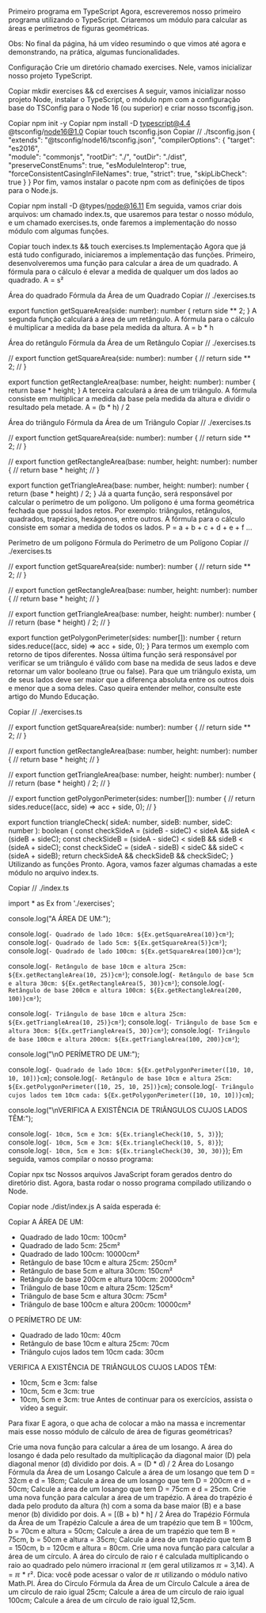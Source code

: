 Primeiro programa em TypeScript
Agora, escreveremos nosso primeiro programa utilizando o TypeScript. Criaremos um módulo para calcular as áreas e perímetros de figuras geométricas.

Obs: No final da página, há um vídeo resumindo o que vimos até agora e demonstrando, na prática, algumas funcionalidades.

Configuração
Crie um diretório chamado exercises. Nele, vamos inicializar nosso projeto TypeScript.

Copiar
mkdir exercises && cd exercises
A seguir, vamos inicializar nosso projeto Node, instalar o TypeScript, o módulo npm com a configuração base do TSConfig para o Node 16 (ou superior) e criar nosso tsconfig.json.

Copiar
npm init -y
Copiar
npm install -D typescript@4.4 @tsconfig/node16@1.0
Copiar
touch tsconfig.json
Copiar
// ./tsconfig.json
{
  "extends": "@tsconfig/node16/tsconfig.json",
  "compilerOptions": {
    "target": "es2016",                                 
    "module": "commonjs",
    "rootDir": "./",
    "outDir": "./dist",
    "preserveConstEnums": true,
    "esModuleInterop": true,
    "forceConsistentCasingInFileNames": true,
    "strict": true,
    "skipLibCheck": true
  }
}
Por fim, vamos instalar o pacote npm com as definições de tipos para o Node.js.

Copiar
npm install -D @types/node@16.11
Em seguida, vamos criar dois arquivos: um chamado index.ts, que usaremos para testar o nosso módulo, e um chamado exercises.ts, onde faremos a implementação do nosso módulo com algumas funções.

Copiar
touch index.ts && touch exercises.ts
Implementação
Agora que já está tudo configurado, iniciaremos a implementação das funções. Primeiro, desenvolveremos uma função para calcular a área de um quadrado. A fórmula para o cálculo é elevar a medida de qualquer um dos lados ao quadrado. A = s²

Área do quadrado
Fórmula da Área de um Quadrado
Copiar
// ./exercises.ts

export function getSquareArea(side: number): number {
  return side ** 2;
}
A segunda função calculará a área de um retângulo. A fórmula para o cálculo é multiplicar a medida da base pela medida da altura. A = b * h

Área do retângulo
Fórmula da Área de um Retângulo
Copiar
// ./exercises.ts

// export function getSquareArea(side: number): number {
//   return side ** 2;
// }

export function getRectangleArea(base: number, height: number): number {
  return base * height;
}
A terceira calculará a área de um triângulo. A fórmula consiste em multiplicar a medida da base pela medida da altura e dividir o resultado pela metade. A = (b * h) / 2

Área do triângulo
Fórmula da Área de um Triângulo
Copiar
// ./exercises.ts

// export function getSquareArea(side: number): number {
//   return side ** 2;
// }

// export function getRectangleArea(base: number, height: number): number {
//   return base * height;
// }

export function getTriangleArea(base: number, height: number): number {
  return (base * height) / 2;
}
Já a quarta função, será responsável por calcular o perímetro de um polígono. Um polígono é uma forma geométrica fechada que possui lados retos. Por exemplo: triângulos, retângulos, quadrados, trapézios, hexágonos, entre outros. A fórmula para o cálculo consiste em somar a medida de todos os lados. P = a + b + c + d + e + f ...

Perímetro de um polígono
Fórmula do Perímetro de um Polígono
Copiar
// ./exercises.ts

// export function getSquareArea(side: number): number {
//   return side ** 2;
// }

// export function getRectangleArea(base: number, height: number): number {
//   return base * height;
// }

// export function getTriangleArea(base: number, height: number): number {
//   return (base * height) / 2;
// }

export function getPolygonPerimeter(sides: number[]): number {
  return sides.reduce((acc, side) => acc + side, 0);
}
Para termos um exemplo com retorno de tipos diferentes. Nossa última função será responsável por verificar se um triângulo é válido com base na medida de seus lados e deve retornar um valor booleano (true ou false). Para que um triângulo exista, um de seus lados deve ser maior que a diferença absoluta entre os outros dois e menor que a soma deles. Caso queira entender melhor, consulte este artigo do Mundo Educação.

Copiar
// ./exercises.ts

// export function getSquareArea(side: number): number {
//   return side ** 2;
// }

// export function getRectangleArea(base: number, height: number): number {
//   return base * height;
// }

// export function getTriangleArea(base: number, height: number): number {
//   return (base * height) / 2;
// }

// export function getPolygonPerimeter(sides: number[]): number {
//   return sides.reduce((acc, side) => acc + side, 0);
// }

export function triangleCheck(
  sideA: number,
  sideB: number,
  sideC: number
): boolean {
  const checkSideA = (sideB - sideC) < sideA && sideA < (sideB + sideC);
  const checkSideB = (sideA - sideC) < sideB && sideB < (sideA + sideC);
  const checkSideC = (sideA - sideB) < sideC && sideC < (sideA + sideB);
  return checkSideA && checkSideB && checkSideC;
}
Utilizando as funções
Pronto. Agora, vamos fazer algumas chamadas a este módulo no arquivo index.ts.

Copiar
// ./index.ts

import * as Ex from './exercises';

console.log("A ÁREA DE UM:");

console.log(`- Quadrado de lado 10cm: ${Ex.getSquareArea(10)}cm²`);
console.log(`- Quadrado de lado 5cm: ${Ex.getSquareArea(5)}cm²`);
console.log(`- Quadrado de lado 100cm: ${Ex.getSquareArea(100)}cm²`);

console.log(`- Retângulo de base 10cm e altura 25cm: ${Ex.getRectangleArea(10, 25)}cm²`);
console.log(`- Retângulo de base 5cm e altura 30cm: ${Ex.getRectangleArea(5, 30)}cm²`);
console.log(`- Retângulo de base 200cm e altura 100cm: ${Ex.getRectangleArea(200, 100)}cm²`);

console.log(`- Triângulo de base 10cm e altura 25cm: ${Ex.getTriangleArea(10, 25)}cm²`);
console.log(`- Triângulo de base 5cm e altura 30cm: ${Ex.getTriangleArea(5, 30)}cm²`);
console.log(`- Triângulo de base 100cm e altura 200cm: ${Ex.getTriangleArea(100, 200)}cm²`);

console.log("\nO PERÍMETRO DE UM:");

console.log(`- Quadrado de lado 10cm: ${Ex.getPolygonPerimeter([10, 10, 10, 10])}cm`);
console.log(`- Retângulo de base 10cm e altura 25cm: ${Ex.getPolygonPerimeter([10, 25, 10, 25])}cm`);
console.log(`- Triângulo cujos lados tem 10cm cada: ${Ex.getPolygonPerimeter([10, 10, 10])}cm`);

console.log("\nVERIFICA A EXISTÊNCIA DE TRIÂNGULOS CUJOS LADOS TÊM:");

console.log(`- 10cm, 5cm e 3cm: ${Ex.triangleCheck(10, 5, 3)}`);
console.log(`- 10cm, 5cm e 3cm: ${Ex.triangleCheck(10, 5, 8)}`);
console.log(`- 10cm, 5cm e 3cm: ${Ex.triangleCheck(30, 30, 30)}`);
Em seguida, vamos compilar o nosso programa:

Copiar
npx tsc
Nossos arquivos JavaScript foram gerados dentro do diretório dist. Agora, basta rodar o nosso programa compilado utilizando o Node.

Copiar
node ./dist/index.js
A saída esperada é:

Copiar
A ÁREA DE UM:
- Quadrado de lado 10cm: 100cm²
- Quadrado de lado 5cm: 25cm²
- Quadrado de lado 100cm: 10000cm²
- Retângulo de base 10cm e altura 25cm: 250cm² 
- Retângulo de base 5cm e altura 30cm: 150cm²
- Retângulo de base 200cm e altura 100cm: 20000cm² 
- Triângulo de base 10cm e altura 25cm: 125cm²
- Triângulo de base 5cm e altura 30cm: 75cm²
- Triângulo de base 100cm e altura 200cm: 10000cm²

O PERÍMETRO DE UM:
- Quadrado de lado 10cm: 40cm
- Retângulo de base 10cm e altura 25cm: 70cm
- Triângulo cujos lados tem 10cm cada: 30cm 

VERIFICA A EXISTÊNCIA DE TRIÂNGULOS CUJOS LADOS TÊM:
- 10cm, 5cm e 3cm: false
- 10cm, 5cm e 3cm: true 
- 10cm, 5cm e 3cm: true 
Antes de continuar para os exercícios, assista o vídeo a seguir.


Para fixar
E agora, o que acha de colocar a mão na massa e incrementar mais esse nosso módulo de cálculo de área de figuras geométricas?

Crie uma nova função para calcular a área de um losango. A área do losango é dada pelo resultado da multiplicação da diagonal maior (D) pela diagonal menor (d) dividido por dois. A = (D * d) / 2
Área do Losango
Fórmula da Área de um Losango
Calcule a área de um losango que tem D = 32cm e d = 18cm;
Calcule a área de um losango que tem D = 200cm e d = 50cm;
Calcule a área de um losango que tem D = 75cm e d = 25cm.
Crie uma nova função para calcular a área de um trapézio. A área do trapézio é dada pelo produto da altura (h) com a soma da base maior (B) e a base menor (b) dividido por dois. A = [(B + b) * h] / 2
Área do Trapézio
Fórmula da Área de um Trapézio
Calcule a área de um trapézio que tem B = 100cm, b = 70cm e altura = 50cm;
Calcule a área de um trapézio que tem B = 75cm, b = 50cm e altura = 35cm;
Calcule a área de um trapézio que tem B = 150cm, b = 120cm e altura = 80cm.
Crie uma nova função para calcular a área de um círculo. A área do círculo de raio r é calculada multiplicando o raio ao quadrado pelo número irracional ℼ (em geral utilizamos ℼ = 3,14). A = ℼ * r². Dica: você pode acessar o valor de ℼ utilizando o módulo nativo Math.PI.
Área do Círculo
Fórmula da Área de um Círculo
Calcule a área de um círculo de raio igual 25cm;
Calcule a área de um círculo de raio igual 100cm;
Calcule a área de um círculo de raio igual 12,5cm.